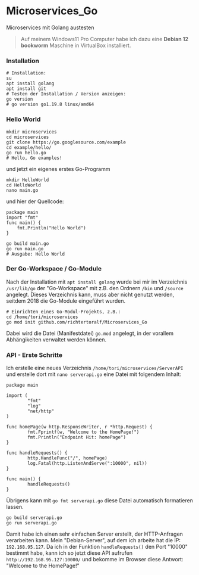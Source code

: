 # Microservices_Go
Microservices mit Golang austesten
>Auf meinem Windows11 Pro Computer habe ich dazu eine **Debian 12 bookworm** Maschine in VirtualBox installiert.
### Installation
```
# Installation:
su
apt install golang
apt install git
# Testen der Installation / Version anzeigen:
go version
# go version go1.19.8 linux/amd64
```
### Hello World
```
mkdir microservices
cd microservices
git clone https://go.googlesource.com/example
cd example/hello/
go run hello.go
# Hello, Go examples!
```
und jetzt ein eigenes erstes Go-Programm
```
mkdir HelloWorld
cd HelloWorld
nano main.go
```
und hier der Quellcode:
```
package main
import "fmt"
func main() {
    fmt.Println("Hello World")
}
```
```
go build main.go
go run main.go
# Ausgabe: Hello World
```
### Der Go-Workspace / Go-Module
Nach der Installation mit `apt install golang` wurde bei mir im Verzeichnis `/usr/lib/go` der "Go-Workspace" mit z.B. den Ordnern `/bin` und `/source` angelegt. Dieses Verzeichnis kann, muss aber nicht genutzt werden, seitdem 2018 die Go-Module eingeführt wurden.
```
# Einrichten eines Go-Modul-Projekts, z.B.:
cd /home/tori/microservices
go mod init github.com/richtertoralf/Microservices_Go
```
Dabei wird die Datei (Manifestdatei) `go.mod` angelegt, in der vorallem Abhängikeiten verwaltet werden können.

### API - Erste Schritte
Ich erstelle eine neues Verzeichnis `/home/tori/microservices/ServerAPI` und erstelle dort mit `nano serverapi.go` eine Datei mit folgendem Inhalt:
```
package main

import (
        "fmt"
        "log"
        "net/http"
)

func homePage(w http.ResponseWriter, r *http.Request) {
        fmt.Fprintf(w, "Welcome to the HomePage!")
        fmt.Println("Endpoint Hit: homePage")
}

func handleRequests() {
        http.HandleFunc("/", homePage)
        log.Fatal(http.ListenAndServe(":10000", nil))
}

func main() {
        handleRequests()
}
```
Übrigens kann mit `go fmt serverapi.go` diese Datei automatisch formatieren lassen.
```
go build serverapi.go
go run serverapi.go
```
Damit habe ich einen sehr einfachen Server erstellt, der HTTP-Anfragen verarbeiten kann.
Mein "Debian-Server", auf dem ich arbeite hat die IP: `192.168.95.127`. Da ich in der Funktion `handleRequests()` den Port "10000" bestimmt habe, kann ich so jetzt diese API aufrufen `http://192.168.95.127:10000/` und bekomme im Browser diese Antwort: "Welcome to the HomePage!"
